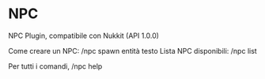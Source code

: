 # NPC
NPC Plugin, compatibile con Nukkit (API 1.0.0)

Come creare un NPC: /npc spawn entità testo
Lista NPC disponibili: /npc list

Per tutti i comandi, /npc help
